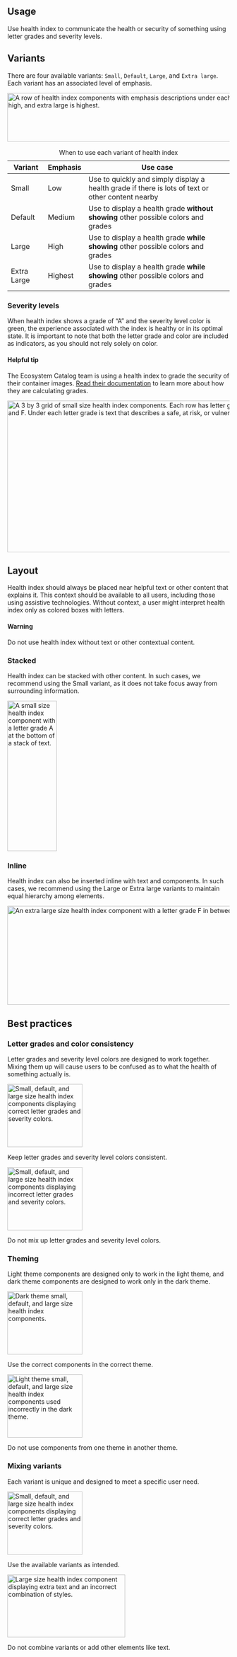 <style data-helmet>
  .list-flat {
    margin: 0;
    padding: 0;
    list-style: none;
  }
  rh-table caption {
    font-weight: var(--rh-font-weight-body-text-regular, 400);
    font-size: var(--rh-font-size-code-sm, 0.875rem);
  }
</style>

## Usage

Use health index to communicate the health or security of something using letter grades and severity levels.

## Variants

There are four available variants: `Small`, `Default`, `Large`, and `Extra large`. Each variant has an associated level of emphasis.


<uxdot-example width-adjustment="752px">
  <img src="../guidelines-variants.svg"
        alt="A row of health index components with emphasis descriptions under each size. Small is low, default is medium, large is high, and extra large is highest."
        width="823"
        height="110">
</uxdot-example>

<rh-table>
  <table>
    <caption>When to use each variant of health index</caption>
    <thead>
      <tr>
        <th scope="col" data-label="Variant">Variant</th>
        <th scope="col" data-label="Emphasis">Emphasis</th>
        <th scope="col" data-label="Use case">Use case</th>
      </tr>
    </thead>
    <tbody>
      <tr>
        <td data-label="Variant">Small</td>
        <td data-label="Emphasis">Low</td>
        <td data-label="Use case">Use to quickly and simply display a health grade if there is lots of text or other content nearby</td>
      </tr>
      <tr>
        <td data-label="Variant">Default</td>
        <td data-label="Emphasis">Medium</td>
        <td data-label="Use case">Use to display a health grade <strong>without showing</strong> other possible colors and grades</td>
      </tr>
      <tr>
        <td data-label="Variant">Large</td>
        <td data-label="Emphasis">High</td>
        <td data-label="Use case">Use to display a health grade <strong>while showing</strong> other possible colors and grades</td>
      </tr>
      <tr>
        <td data-label="Variant">Extra Large</td>
        <td data-label="Emphasis">Highest</td>
        <td data-label="Use case">Use to display a health grade <strong>while showing</strong> other possible colors and grades</td>
      </tr>
    </tbody>
  </table>
</rh-table>


### Severity levels

When health index shows a grade of “A” and the severity level color is green, the experience associated with the index is healthy or in its optimal state. It is important to note that both the letter grade and color are included as indicators, as you should not rely solely on color.

<rh-alert state="info">
  <h4 slot="header">Helpful tip</h4>
  <p>The Ecosystem Catalog team is using a health index to grade the security of their container images. <a href="https://catalog.redhat.com/software/containers/openshift3/ose-pod/57ea8d029c624c035f96f424?architecture=amd64&image=630e82fc80cc9b32912f31e7&container-tabs=security">Read their documentation</a> to learn more about how they are calculating grades.</p>
</rh-alert>


<uxdot-example width-adjustment="640px">
  <img src="../guidelines-severity-levels.svg"
        alt="A 3 by 3 grid of small size health index components. Each row has letter grades A, C, and F. Under each letter grade is text that describes a safe, at risk, or vulnerable state."
        width="596"
        height="343">
</uxdot-example>


## Layout

Health index should always be placed near helpful text or other content that explains it. This context should be available to all users, including those using assistive technologies. Without context, a user might interpret health index only as colored boxes with letters.

<rh-alert state="warning">
  <h4 slot="header">Warning</h4>
  <p>Do not use health index without text or other contextual content.</p>
</rh-alert>


### Stacked

Health index can be stacked with other content. In such cases, we recommend using the Small variant, as it does not take focus away from surrounding information.

<uxdot-example width-adjustment="120px">
  <img src="../guidelines-layout-stacked.svg"
        alt="A small size health index component with a letter grade A at the bottom of a stack of text."
        width="112"
        height="340">
</uxdot-example>


### Inline

Health index can also be inserted inline with text and components. In such cases, we recommend using the Large or Extra large variants to maintain equal hierarchy among elements.

<uxdot-example width-adjustment="752px">
  <img src="../guidelines-layout-inline.svg"
        alt="An extra large size health index component with a letter grade F in between a heading, body text, and a call to action."
        width="856"
        height="224">
</uxdot-example>


## Best practices

### Letter grades and color consistency

Letter grades and severity level colors are designed to work together. Mixing them up will cause users to be confused as to what the health of something actually is.

<div class="grid sm-two-columns">
  <uxdot-best-practice variant="do">
    <uxdot-example color-palette="lightest" width-adjustment="176px" slot="image">
      <img src="../guidelines-best-practice-1-do.svg"
        alt="Small, default, and large size health index components displaying correct letter grades and severity colors."
        width="170"
        height="143">
    </uxdot-example>
    <p>Keep letter grades and severity level colors consistent.</p>
  </uxdot-best-practice>

  <uxdot-best-practice variant="dont">
    <uxdot-example color-palette="lightest" width-adjustment="176px" slot="image">
      <img src="../guidelines-best-practice-1-dont.svg"
        alt="Small, default, and large size health index components displaying incorrect letter grades and severity colors."
        width="170"
        height="143">
    </uxdot-example>
    <p>Do not mix up letter grades and severity level colors.</p>
  </uxdot-best-practice>
</div>


### Theming

Light theme components are designed only to work in the light theme, and dark theme components are designed to work only in the dark theme.

<div class="grid sm-two-columns">
  <uxdot-best-practice variant="do">
    <uxdot-example color-palette="darkest" width-adjustment="176px" slot="image">
      <img src="../guidelines-best-practice-2-do.svg"
        alt="Dark theme small, default, and large size health index components."
        width="170"
        height="143">
    </uxdot-example>
    <p>Use the correct components in the correct theme.</p>
  </uxdot-best-practice>

  <uxdot-best-practice variant="dont">
    <uxdot-example color-palette="darkest" width-adjustment="176px" slot="image">
      <img src="../guidelines-best-practice-2-dont.svg"
        alt="Light theme small, default, and large size health index components used incorrectly in the dark theme."
        width="170"
        height="143">
    </uxdot-example>
    <p>Do not use components from one theme in another theme.</p>
  </uxdot-best-practice>
</div>


### Mixing variants

Each variant is unique and designed to meet a specific user need.

<div class="grid sm-two-columns">
  <uxdot-best-practice variant="do">
    <uxdot-example color-palette="lightest" width-adjustment="176px" slot="image">
      <img src="../guidelines-best-practice-3-do.svg"
        alt="Small, default, and large size health index components displaying correct letter grades and severity colors."
        width="170"
        height="143">
    </uxdot-example>
    <p>Use the available variants as intended.</p>
  </uxdot-best-practice>

  <uxdot-best-practice variant="dont">
    <uxdot-example color-palette="lightest" width-adjustment="278px" slot="image">
      <img src="../guidelines-best-practice-3-dont.svg"
        alt="Large size health index component displaying extra text and an incorrect combination of styles."
        width="267"
        height="142">
    </uxdot-example>
    <p>Do not combine variants or add other elements like text.</p>
  </uxdot-best-practice>
</div>
